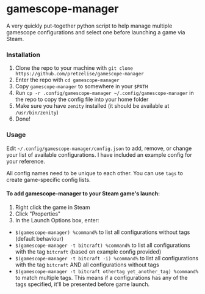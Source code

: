 # gamescope-manager

A very quickly put-together python script to help manage multiple gamescope configurations and select one before launching a game via Steam.

### Installation

1. Clone the repo to your machine with `git clone https://github.com/pretzelise/gamescope-manager`
2. Enter the repo with `cd gamescope-manager`
3. Copy `gamescope-manager` to somewhere in your `$PATH`
4. Run `cp -r .config/gamescope-manager ~/.config/gamescope-manager` in the repo to copy the config file into your home folder
5. Make sure you have `zenity` installed (it should be available at `/usr/bin/zenity`)
6. Done!


### Usage

Edit `~/.config/gamescope-manager/config.json` to add, remove, or change your list of available configurations. I have included an example config for your reference.

All config names need to be unique to each other. You can use `tags` to create game-specific config lists.

#### To add gamescope-manager to your Steam game's launch:
1. Right click the game in Steam
2. Click "Properties"
3. In the Launch Options box, enter:
  - `$(gamescope-manager) %command%` to list all configurations without tags (default behaviour)
  - `$(gamescope-manager -t bitcraft) %command%` to list all configurations with the tag `bitcraft` (based on example config provided)
  - `$(gamescope-manager -t bitcraft -i) %command%` to list all configurations with the tag `bitcraft` AND all configurations without tags
  - `$(gamescope-manager -t bitcraft othertag yet_another_tag) %command%` to match multiple tags. This means if a configurations has any of the tags specified, it'll be presented before game launch.
